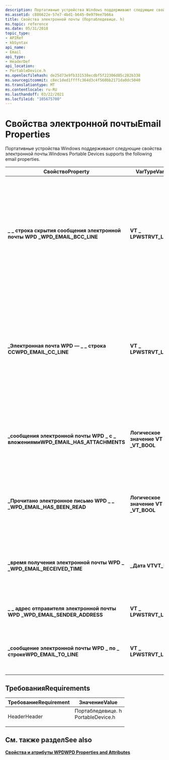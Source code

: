```yaml
---
description: Портативные устройства Windows поддерживают следующие свойства электронной почты.
ms.assetid: c886622e-57e7-4bd1-b645-0e979ee7b66a
title: Свойства электронной почты (Портабледевице. h)
ms.topic: reference
ms.date: 05/31/2018
topic_type:
- APIRef
- kbSyntax
api_name:
- Email
api_type:
- HeaderDef
api_location:
- PortableDevice.h
ms.openlocfilehash: de25d73e9fb331538ecdbf5f22306d85c282b338
ms.sourcegitcommit: c8ec1ded1ffffc364d3c4f560bb2171da0dc5040
ms.translationtype: MT
ms.contentlocale: ru-RU
ms.lasthandoff: 03/22/2021
ms.locfileid: "105675700"
---
```

# <a name="email-properties"></a><span data-ttu-id="9f7ad-103">Свойства электронной почты</span><span class="sxs-lookup"><span data-stu-id="9f7ad-103">Email Properties</span></span>

<span data-ttu-id="9f7ad-104">Портативные устройства Windows поддерживают следующие свойства электронной почты.</span><span class="sxs-lookup"><span data-stu-id="9f7ad-104">Windows Portable Devices supports the following email properties.</span></span>



| <span data-ttu-id="9f7ad-105">Свойство</span><span class="sxs-lookup"><span data-stu-id="9f7ad-105">Property</span></span>                         | <span data-ttu-id="9f7ad-106">VarType</span><span class="sxs-lookup"><span data-stu-id="9f7ad-106">VarType</span></span>        | <span data-ttu-id="9f7ad-107">Описание</span><span class="sxs-lookup"><span data-stu-id="9f7ad-107">Description</span></span>                                                                                                                               |
|----------------------------------|----------------|-------------------------------------------------------------------------------------------------------------------------------------------|
| <span data-ttu-id="9f7ad-108">**\_ \_ строка скрытия сообщения электронной почты WPD \_**</span><span class="sxs-lookup"><span data-stu-id="9f7ad-108">**WPD\_EMAIL\_BCC\_LINE**</span></span>        | <span data-ttu-id="9f7ad-109">**VT \_ LPWSTR**</span><span class="sxs-lookup"><span data-stu-id="9f7ad-109">**VT\_LPWSTR**</span></span> | <span data-ttu-id="9f7ad-110">Получатели скрытой копии сообщения электронной почты.</span><span class="sxs-lookup"><span data-stu-id="9f7ad-110">The BCC recipients of the e-mail message.</span></span> <span data-ttu-id="9f7ad-111">Получатели СКРЫТой копии получают копию сообщения, но их имена не отображаются как получатели.</span><span class="sxs-lookup"><span data-stu-id="9f7ad-111">BCC recipients receive a copy of the e-mail, but their names are not displayed as recipients.</span></span>   |
| <span data-ttu-id="9f7ad-112">**\_Электронная почта WPD — \_ \_ строка CC**</span><span class="sxs-lookup"><span data-stu-id="9f7ad-112">**WPD\_EMAIL\_CC\_LINE**</span></span>         | <span data-ttu-id="9f7ad-113">**VT \_ LPWSTR**</span><span class="sxs-lookup"><span data-stu-id="9f7ad-113">**VT\_LPWSTR**</span></span> | <span data-ttu-id="9f7ad-114">Получатели копии сообщения электронной почты.</span><span class="sxs-lookup"><span data-stu-id="9f7ad-114">The CC recipients of the e-mail message.</span></span> <span data-ttu-id="9f7ad-115">Получатели копии получают копию сообщения электронной почты, и их имена отображаются как получатели.</span><span class="sxs-lookup"><span data-stu-id="9f7ad-115">CC recipients receive a copy of the e-mail message, and their names are displayed as recipients.</span></span> |
| <span data-ttu-id="9f7ad-116">**\_сообщения электронной почты WPD \_ с \_ вложениями**</span><span class="sxs-lookup"><span data-stu-id="9f7ad-116">**WPD\_EMAIL\_HAS\_ATTACHMENTS**</span></span> | <span data-ttu-id="9f7ad-117">**Логическое значение VT \_**</span><span class="sxs-lookup"><span data-stu-id="9f7ad-117">**VT\_BOOL**</span></span>   | <span data-ttu-id="9f7ad-118">Логическое значение, указывающее, есть ли у этого сообщения электронной почты вложения.</span><span class="sxs-lookup"><span data-stu-id="9f7ad-118">A Boolean value that specifies whether this e-mail message has attachments.</span></span>                                                               |
| <span data-ttu-id="9f7ad-119">**\_Прочитано электронное письмо WPD \_ \_ \_**</span><span class="sxs-lookup"><span data-stu-id="9f7ad-119">**WPD\_EMAIL\_HAS\_BEEN\_READ**</span></span>  | <span data-ttu-id="9f7ad-120">**Логическое значение VT \_**</span><span class="sxs-lookup"><span data-stu-id="9f7ad-120">**VT\_BOOL**</span></span>   | <span data-ttu-id="9f7ad-121">Логическое значение, указывающее, было ли Прочитано это сообщение электронной почты.</span><span class="sxs-lookup"><span data-stu-id="9f7ad-121">A Boolean value that specifies whether this e-mail message has been read.</span></span>                                                                 |
| <span data-ttu-id="9f7ad-122">**\_время получения электронной почты WPD \_ \_**</span><span class="sxs-lookup"><span data-stu-id="9f7ad-122">**WPD\_EMAIL\_RECEIVED\_TIME**</span></span>   | <span data-ttu-id="9f7ad-123">**\_Дата VT**</span><span class="sxs-lookup"><span data-stu-id="9f7ad-123">**VT\_DATE**</span></span>   | <span data-ttu-id="9f7ad-124">Значение, указывающее, когда было получено сообщение электронной почты.</span><span class="sxs-lookup"><span data-stu-id="9f7ad-124">A value that specifies when the e-mail message was received.</span></span>                                                                              |
| <span data-ttu-id="9f7ad-125">**\_ \_ адрес отправителя электронной почты WPD \_**</span><span class="sxs-lookup"><span data-stu-id="9f7ad-125">**WPD\_EMAIL\_SENDER\_ADDRESS**</span></span>  | <span data-ttu-id="9f7ad-126">**VT \_ LPWSTR**</span><span class="sxs-lookup"><span data-stu-id="9f7ad-126">**VT\_LPWSTR**</span></span> | <span data-ttu-id="9f7ad-127">Адрес электронной почты отправителя.</span><span class="sxs-lookup"><span data-stu-id="9f7ad-127">The e-mail address of the sender.</span></span>                                                                                                         |
| <span data-ttu-id="9f7ad-128">**\_сообщение электронной почты WPD \_ по \_ строке**</span><span class="sxs-lookup"><span data-stu-id="9f7ad-128">**WPD\_EMAIL\_TO\_LINE**</span></span>         | <span data-ttu-id="9f7ad-129">**VT \_ LPWSTR**</span><span class="sxs-lookup"><span data-stu-id="9f7ad-129">**VT\_LPWSTR**</span></span> | <span data-ttu-id="9f7ad-130">Основные получатели сообщения электронной почты.</span><span class="sxs-lookup"><span data-stu-id="9f7ad-130">The main recipients of the e-mail message.</span></span>                                                                                                |



 

## <a name="requirements"></a><span data-ttu-id="9f7ad-131">Требования</span><span class="sxs-lookup"><span data-stu-id="9f7ad-131">Requirements</span></span>



| <span data-ttu-id="9f7ad-132">Требование</span><span class="sxs-lookup"><span data-stu-id="9f7ad-132">Requirement</span></span> | <span data-ttu-id="9f7ad-133">Значение</span><span class="sxs-lookup"><span data-stu-id="9f7ad-133">Value</span></span> |
|-------------------|---------------------------------------------------------------------------------------------|
| <span data-ttu-id="9f7ad-134">Header</span><span class="sxs-lookup"><span data-stu-id="9f7ad-134">Header</span></span><br/> | <dl> <span data-ttu-id="9f7ad-135"><dt>Портабледевице. h</dt></span><span class="sxs-lookup"><span data-stu-id="9f7ad-135"><dt>PortableDevice.h</dt></span></span> </dl> |



## <a name="see-also"></a><span data-ttu-id="9f7ad-136">См. также раздел</span><span class="sxs-lookup"><span data-stu-id="9f7ad-136">See also</span></span>

<dl> <dt>

[<span data-ttu-id="9f7ad-137">**Свойства и атрибуты WPD**</span><span class="sxs-lookup"><span data-stu-id="9f7ad-137">**WPD Properties and Attributes**</span></span>](properties-and-attributes.md)
</dt> </dl>

 

 




